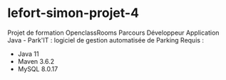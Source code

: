 # lefort-simon-projet-4
Projet de formation OpenclassRooms Parcours Développeur Application Java - Park'IT : logiciel de gestion automatisée de Parking
Requis :
- Java 11
- Maven 3.6.2
- MySQL 8.0.17
